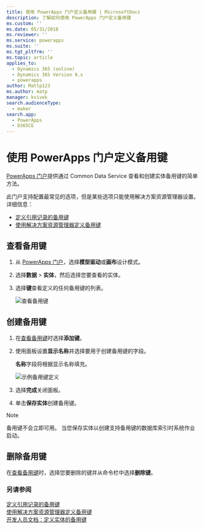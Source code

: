 ```yaml
---
title: 使用 PowerApps 门户定义备用键 | MicrosoftDocs
description: 了解如何使用 PowerApps 门户定义备用键
ms.custom: ''
ms.date: 05/31/2018
ms.reviewer: ''
ms.service: powerapps
ms.suite: ''
ms.tgt_pltfrm: ''
ms.topic: article
applies_to:
  - Dynamics 365 (online)
  - Dynamics 365 Version 9.x
  - powerapps
author: Mattp123
ms.author: matp
manager: kvivek
search.audienceType:
  - maker
search.app:
  - PowerApps
  - D365CE
---
```

# <a name="define-alternate-keys-using-powerapps-portal"></a>使用 PowerApps 门户定义备用键

[PowerApps 门户](https://web.powerapps.com/?utm_source=padocs&utm_medium=linkinadoc&utm_campaign=referralsfromdoc)提供通过 Common Data Service 查看和创建实体备用键的简单方法。

此门户支持配置最常见的选项，但是某些选项只能使用解决方案资源管理器设置。 <br />详细信息： 
- [定义引用记录的备用键](define-alternate-keys-reference-records.md)
- [使用解决方案资源管理器定义备用键](define-alternate-keys-solution-explorer.md)

## <a name="view-alternate-keys"></a>查看备用键

1. 从 [PowerApps 门户](https://web.powerapps.com/?utm_source=padocs&utm_medium=linkinadoc&utm_campaign=referralsfromdoc)，选择**模型驱动**或**画布**设计模式。
2. 选择**数据** > **实体**，然后选择您要查看的实体。
3. 选择**键**查看定义的任何备用键的列表。

    ![查看备用键](media/view-alternate-keys-portal.png)

## <a name="create-an-alternate-key"></a>创建备用键

1. 在[查看备用键](#view-alternate-keys)时选择**添加键**。
2. 使用面板设置**显示名称**并选择要用于创建备用键的字段。

    **名称**字段将根据显示名称填充。

    ![示例备用键定义](media/alternate-key-account-number-sic-code.png)

1. 选择**完成**关闭面板。
2. 单击**保存实体**创建备用键。

> [!NOTE]
> 备用键不会立即可用。 当您保存实体以创建支持备用键的数据库索引时系统作业启动。

## <a name="delete-an-alternate-key"></a>删除备用键

在[查看备用键](#view-alternate-keys)时，选择您要删除的键并从命令栏中选择**删除键**。

### <a name="see-also"></a>另请参阅

[定义引用记录的备用键](define-alternate-keys-reference-records.md)<br />
[使用解决方案资源管理器定义备用键](define-alternate-keys-solution-explorer.md)<br />
[开发人员文档：定义实体的备用键](/dynamics365/customer-engagement/developer/define-alternate-keys-entity)

